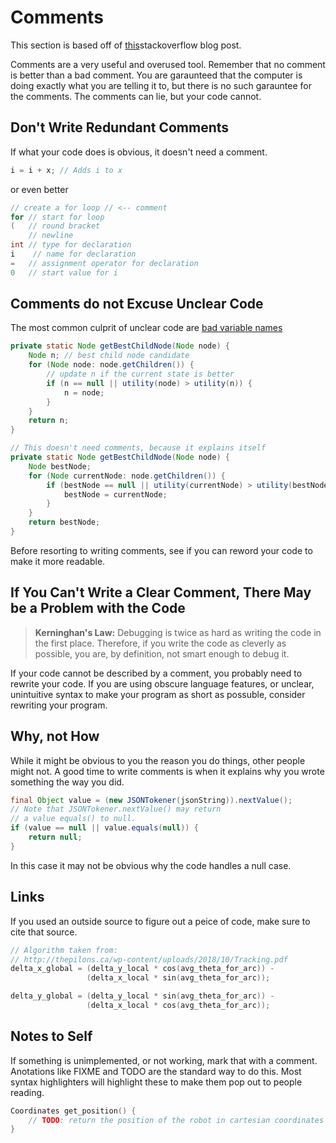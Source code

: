 # Comments

This section is based off of [this](https://stackoverflow.blog/2021/12/23/best-practices-for-writing-code-comments/)stackoverflow blog post.

Comments are a very useful and overused tool. Remember that no comment is better than a bad comment. You are garaunteed that the computer is doing exactly what you are telling it to, but there is no such garauntee for the comments. The comments can lie, but your code cannot.

## Don't Write Redundant Comments

If what your code does is obvious, it doesn't need a comment.

```cpp
i = i + x; // Adds i to x
```

or even better

```cpp
// create a for loop // <-- comment
for // start for loop
(   // round bracket
    // newline
int // type for declaration
i    // name for declaration
=   // assignment operator for declaration
0   // start value for i
```

## Comments do not Excuse Unclear Code

The most common culprit of unclear code are [bad variable names](./descriptive-variables.md)

```java
private static Node getBestChildNode(Node node) {
    Node n; // best child node candidate
    for (Node node: node.getChildren()) {
        // update n if the current state is better
        if (n == null || utility(node) > utility(n)) {
            n = node;
        }
    }
    return n;
}

// This doesn't need comments, because it explains itself
private static Node getBestChildNode(Node node) {
    Node bestNode;
    for (Node currentNode: node.getChildren()) {
        if (bestNode == null || utility(currentNode) > utility(bestNode)) {
            bestNode = currentNode;
        }
    }
    return bestNode;
}
```

Before resorting to writing comments, see if you can reword your code to make it more readable.

## If You Can't Write a Clear Comment, There May be a Problem with the Code

> **Kerninghan's Law:**
> Debugging is twice as hard as writing the code in the first place. Therefore, if you write the code as cleverly as possible, you are, by definition, not smart enough to debug it.

If your code cannot be described by a comment, you probably need to rewrite your code. If you are using obscure language features, or unclear, unintuitive syntax to make your program as short as possuble, consider rewriting your program.

## Why, not How

While it might be obvious to you the reason you do things, other people might not. A good time to write comments is when it explains why you wrote something the way you did.

```java
final Object value = (new JSONTokener(jsonString)).nextValue();
// Note that JSONTokener.nextValue() may return
// a value equals() to null.
if (value == null || value.equals(null)) {
    return null;
}
```

In this case it may not be obvious why the code handles a null case.

## Links

If you used an outside source to figure out a peice of code, make sure to cite that source.

```cpp
// Algorithm taken from:
// http://thepilons.ca/wp-content/uploads/2018/10/Tracking.pdf
delta_x_global = (delta_y_local * cos(avg_theta_for_arc)) -
                 (delta_x_local * sin(avg_theta_for_arc));

delta_y_global = (delta_y_local * sin(avg_theta_for_arc)) -
                 (delta_x_local * cos(avg_theta_for_arc));
```

## Notes to Self

If something is unimplemented, or not working, mark that with a comment. Anotations like FIXME and TODO are the standard way to do this. Most syntax highlighters will highlight these to make them pop out to people reading.

```cpp
Coordinates get_position() {
    // TODO: return the position of the robot in cartesian coordinates
}

```
